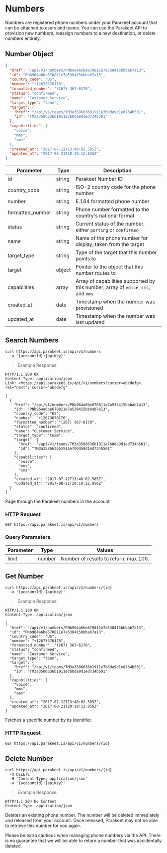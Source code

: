 # Numbers

Numbers are registered phone numbers under your Parakeet account that can be attached to users and teams. You can use the Parakeet API to provision new numbers, reassign numbers to a new destination, or delete numbers entirely.

## Number Object

```json
{
  "href": "/api/v1/numbers/PNb964a6be670811e7a538415bbbab7a13",
  "id": "PNb964a6be670811e7a538415bbbab7a13",
  "country_code": "US",
  "number": "+12673676170",
  "formatted_number": "(267) 367-6170",
  "status": "confirmed",
  "name": "Customer Service",
  "target_type": "team",
  "target": {
    "href": "/api/v1/teams/TM3a3586636b1911e7b0da9d1ed734b501",
    "id": "TM3a3586636b1911e7b0da9d1ed734b501"
  },
  "capabilities": [
    "voice",
    "mms",
    "sms"
  ],
  "created_at": "2017-07-12T13:48:02.585Z",
  "updated_at": "2017-08-21T20:19:12.856Z"
}
```

Parameter | Type | Description
--------- | ------- | -----------
id | string | Parakeet Number ID
country_code | string | ISO-2 country code for the phone number
number | string | E.164 formatted phone number
formatted_number | string | Phone number formatted to the country's national format
status | string | Current status of the number, either `porting` or `confirmed`
name | string | Name of the phone number for display, taken from the target
target_type | string | Type of the target that this number points to
target | object | Pointer to the object that this number routes to
capabilities | array | Array of capabilities supported by this number, array of `voice`, `sms`, and `mms`
created_at | date | Timestamp when the number was provisioned
updated_at | date | Timestamp when the number was last updated

## Search Numbers

```shell
curl https://api.parakeet.is/api/v1/numbers
  -u '{accountId}:{apiKey}'
```

> Example Response

```http
HTTP/1.1 200 OK
Content-Type: application/json
Link: <https://api.parakeet.is/api/v1/numbers?cursor=abcdefg>; rel="next"; cursor="abcdefg"

[
  {
    "href": "/api/v1/numbers/PNb964a6be670811e7a538415bbbab7a13",
    "id": "PNb964a6be670811e7a538415bbbab7a13",
    "country_code": "US",
    "number": "+12673676170",
    "formatted_number": "(267) 367-6170",
    "status": "confirmed",
    "name": "Customer Service",
    "target_type": "team",
    "target": {
      "href": "/api/v1/teams/TM3a3586636b1911e7b0da9d1ed734b501",
      "id": "TM3a3586636b1911e7b0da9d1ed734b501"
    },
    "capabilities": [
      "voice",
      "mms",
      "sms"
    ],
    "created_at": "2017-07-12T13:48:02.585Z",
    "updated_at": "2017-08-21T20:19:12.856Z"
  }
]
```

Page through the Parakeet numbers in the account

### HTTP Request

`GET https://api.parakeet.is/api/v1/numbers`

### Query Parameters

Parameter | Type | Values
--------- | ------- | -----------
limit | number | Number of results to return, max 100.

## Get Number

```shell
curl https://api.parakeet.is/api/v1/numbers/{id}
  -u '{accountId}:{apiKey}'
```

> Example Response

```http
HTTP/1.1 200 OK
Content-Type: application/json

{
  "href": "/api/v1/numbers/PNb964a6be670811e7a538415bbbab7a13",
  "id": "PNb964a6be670811e7a538415bbbab7a13",
  "country_code": "US",
  "number": "+12673676170",
  "formatted_number": "(267) 367-6170",
  "status": "confirmed",
  "name": "Customer Service",
  "target_type": "team",
  "target": {
    "href": "/api/v1/teams/TM3a3586636b1911e7b0da9d1ed734b501",
    "id": "TM3a3586636b1911e7b0da9d1ed734b501"
  },
  "capabilities": [
    "voice",
    "mms",
    "sms"
  ],
  "created_at": "2017-07-12T13:48:02.585Z",
  "updated_at": "2017-08-21T20:19:12.856Z"
}
```

Fetches a specific number by its identifier.

### HTTP Request

`GET https://api.parakeet.is/api/v1/numbers/{id}`

## Delete Number

```shell
curl https://api.parakeet.is/api/v1/numbers/{id}
  -X DELETE
  -H 'Content-Type: application/json'
  -u '{accountId}:{apiKey}'
```

> Example Response

```http
HTTP/1.1 204 No Content
Content-Type: application/json
```

Deletes an existing phone number. The number will be deleted immediately and released from your account. Once released, Parakeet may not be able to retrieve this number for you again.

<aside class="warning">
Please be extra cautious when managing phone numbers via the API. There is no guarantee that we will be able to return a number that was accidentally deleted.
</aside>